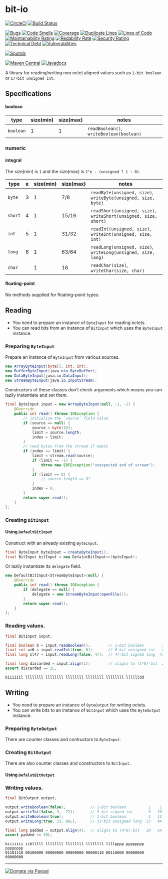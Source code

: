 bit-io
======
[![CircleCI](https://circleci.com/gh/jinahya/bit-io/tree/develop.svg?style=svg)](https://circleci.com/gh/jinahya/bit-io/tree/develop)
[![Build Status](https://travis-ci.org/jinahya/bit-io.svg?branch=develop)](https://travis-ci.org/jinahya/bit-io)

[![Bugs](https://sonarcloud.io/api/project_badges/measure?project=com.github.jinahya%3Abit-io%3Adevelop&metric=bugs)](https://sonarcloud.io/component_measures?id=com.github.jinahya%3Abit-io%3Adevelop&metric=bugs)
[![Code Smells](https://sonarcloud.io/api/project_badges/measure?project=com.github.jinahya%3Abit-io%3Adevelop&metric=code_smells)](https://sonarcloud.io/component_measures?id=com.github.jinahya%3Abit-io%3Adevelop&metric=code_smells)
[![Coverage](https://sonarcloud.io/api/project_badges/measure?project=com.github.jinahya%3Abit-io%3Adevelop&metric=coverage)](https://sonarcloud.io/component_measures?id=com.github.jinahya%3Abit-io%3Adevelop&metric=Coverage)
[![Duplicate Lines](https://sonarcloud.io/api/project_badges/measure?project=com.github.jinahya%3Abit-io%3Adevelop&metric=duplicated_lines_density)](https://sonarcloud.io/component_measures?id=com.github.jinahya%3Abit-io%3Adevelop&metric=Duplications)
[![Lines of Code](https://sonarcloud.io/api/project_badges/measure?project=com.github.jinahya%3Abit-io%3Adevelop&metric=ncloc)](https://sonarcloud.io/component_measures?id=com.github.jinahya%3Abit-io%3Adevelop&metric=ncloc)
[![Maintainability Rating](https://sonarcloud.io/api/project_badges/measure?project=com.github.jinahya%3Abit-io%3Adevelop&metric=sqale_rating)](https://sonarcloud.io/component_measures?id=com.github.jinahya%3Abit-io%3Adevelop&metric=sqale_rating)
[![Redability Rate](https://sonarcloud.io/api/project_badges/measure?project=com.github.jinahya%3Abit-io%3Adevelop&metric=reliability_rating)](https://sonarcloud.io/component_measures?id=com.github.jinahya%3Abit-io%3Adevelop&metric=Reliability)
[![Security Rating](https://sonarcloud.io/api/project_badges/measure?project=com.github.jinahya%3Abit-io%3Adevelop&metric=security_rating)](https://sonarcloud.io/component_measures?id=com.github.jinahya%3Abit-io%3Adevelop&metric=Security)
[![Technical Debt](https://sonarcloud.io/api/project_badges/measure?project=com.github.jinahya%3Abit-io%3Adevelop&metric=sqale_index)](https://sonarcloud.io/component_measures?id=com.github.jinahya%3Abit-io%3Adevelop&metric=Maintainability)
[![Vulnerabilities](https://sonarcloud.io/api/project_badges/measure?project=com.github.jinahya%3Abit-io%3Adevelop&metric=vulnerabilities)](https://sonarcloud.io/component_measures?id=com.github.jinahya%3Abit-io%3Adevelop&metric=vulnerabilities)

[![Sputnik](https://sputnik.ci/conf/badge)](https://sputnik.ci/app#/builds/jinahya/bit-io)

[![Maven Central](https://img.shields.io/maven-central/v/com.github.jinahya/bit-io.svg)](http://search.maven.org/#search%7Cga%7C1%7Ca%3A%22bit-io%22)
[![Javadocs](http://www.javadoc.io/badge/com.github.jinahya/bit-io.svg)](http://www.javadoc.io/doc/com.github.jinahya/bit-io)

A library for reading/writing non octet aligned values such as `1-bit boolean` or `17-bit unsigned int`.

## Specifications

#### boolean

|type     |size(min)|size(max)|notes|
|---------|---------|---------|-----|
|`boolean`|1        |1        |`readBoolean()`, `writeBoolean(boolean)`|

### numeric

#### integral

The size(min) is `1` and the size(max) is `2^e - (unsigned ? 1 : 0)`.

|type   |e  |size(min)|size(max)|notes
|-------|---|---------|---------|-----
|`byte` |3  |1        |7/8      |`readByte(unsigned, size)`, `writeByte(unsigned, size, byte)`|
|`short`|4  |1        |15/16    |`readShort(unsigned, size)`, `writeShort(unsigned, size, short)`|
|`int`  |5  |1        |31/32    |`readInt(unsigned, size)`, `writeInt(unsigned, size, int)`|
|`long` |6  |1        |63/64    |`readLong(unsigned, size)`, `writeLong(unsigned, size, long)`|
|`char` |   |1        |16       |`readChar(size)`, `writeChar(size, char)`|

#### floating-point

No methods supplied for floating-point types.

## Reading

* You need to prepare an instance of `ByteInput` for reading octets.
* You can read bits from an instance of `BitInput` which uses the `ByteInput` instance.

### Preparing `ByteInput`

Prepare an instance of `ByteInput` from various sources.

````java
new ArrayByteInput(byte[], int, int);
new BufferByteInput(java.nio.ByteBuffer);
new DataByteInput(java.io.DataInput);
new StreamByteInput(java.io.InputStream);
````

Constructors of these classes don't check arguments which means you can lazily instantiate and set them.

```java
final ByteInput input = new ArrayByteInput(null, -1, -1) {
    @Override
    public int read() throws IOException {
        // initialize the `source` field value
        if (source == null) {
            source = byte[16];
            limit = source.length;
            index = limit;
        }
        // read bytes from the stream if empty
        if (index == limit) {
            limit = stream.read(source);
            if (limit == -1) {
                throw new EOFException("unexpected end of stream");
            }
            if (limit == 0) {
                // source.length == 0?
            }
            index = 0;
        }
        return super.read();
    }
};
```

### Creating `BitInput`

#### Using `DefaultBitInput`

Construct with an already existing `ByteInput`.

```java
final ByteInput byteInput = createByteInput();
final BitInput bitInput = new DefalutBitInput<>(byteInput);
```

Or lazliy instantiate its `delegate` field.

```java
new DefaultBitInput<StreamByteInput>(null) {
    @Override
    public int read() throws IOException {
        if (delegate == null) {
            delegate = new StreamByteInput(openFile());
        }
        return super.read();
    }
};

```

### Reading values.

```java
final BitInput input;

final boolean b = input.readBoolean();        // 1-bit boolean        1    1
final int ui6 = input.readInt(true, 6);       // 6-bit unsigned int   6    7
final long sl47 = input.readLong(false, 47);  // 47-bit signed long  47   54

final long discarded = input.align(1);        // aligns to (1*8)-bit  2   56
assert discarded == 2L;
```

```
biiiiiil llllllll llllllll llllllll llllllll llllllll lllllldd
```

## Writing

* You need to prepare an instance of `ByteOutput` for writing octets.
* You can write bits to an instance of `BitInput` which uses the `ByteOutput` instance.

### Preparing `ByteOutput`

There are counter classes and contructors to `ByteInput`.

### Creating `BitOutput`

There are also counter classes and constructors to `BitInput`.

#### Using `DefalutBitOutput`

### Writing values.

```java
final BitOutput output;

output.writeBoolean(false);           // 1-bit boolean          1    1
output.writeInt(false, 9, -72);       // 9-bit signed int       9   10
output.writeBoolean(true);            // 1-bit boolean          1   11
output.writeLong(true, 33, 99L);      // 33-bit unsigned long  33   44

final long padded = output.align(4);  // aligns to (4*8)-bit   20   64
assert padded == 20L;
```

```
biiiiiii iiblllll llllllll llllllll llllllll llllpppp pppppppp pppppppp
01101110 00100000 00000000 00000000 00000110 00110000 00000000 00000000
```

----
[![Domate via Paypal](https://img.shields.io/badge/donate-paypal-blue.svg)](https://www.paypal.com/cgi-bin/webscr?cmd=_cart&business=A954LDFBW4B9N&lc=KR&item_name=GitHub&amount=5%2e00&currency_code=USD&button_subtype=products&add=1&bn=PP%2dShopCartBF%3adonate%2dpaypal%2dblue%2epng%3aNonHosted)

